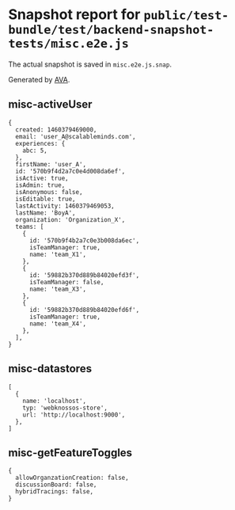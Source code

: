# Snapshot report for `public/test-bundle/test/backend-snapshot-tests/misc.e2e.js`

The actual snapshot is saved in `misc.e2e.js.snap`.

Generated by [AVA](https://ava.li).

## misc-activeUser

    {
      created: 1460379469000,
      email: 'user_A@scalableminds.com',
      experiences: {
        abc: 5,
      },
      firstName: 'user_A',
      id: '570b9f4d2a7c0e4d008da6ef',
      isActive: true,
      isAdmin: true,
      isAnonymous: false,
      isEditable: true,
      lastActivity: 1460379469053,
      lastName: 'BoyA',
      organization: 'Organization_X',
      teams: [
        {
          id: '570b9f4b2a7c0e3b008da6ec',
          isTeamManager: true,
          name: 'team_X1',
        },
        {
          id: '59882b370d889b84020efd3f',
          isTeamManager: false,
          name: 'team_X3',
        },
        {
          id: '59882b370d889b84020efd6f',
          isTeamManager: true,
          name: 'team_X4',
        },
      ],
    }

## misc-datastores

    [
      {
        name: 'localhost',
        typ: 'webknossos-store',
        url: 'http://localhost:9000',
      },
    ]

## misc-getFeatureToggles

    {
      allowOrganzationCreation: false,
      discussionBoard: false,
      hybridTracings: false,
    }
